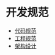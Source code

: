 # 开发规范

+ [代码规范](/devstandards/daimaguifan)
+ [工程规范](/devstandards/gongchengguifan)
+ [架构设计](/devstandards/jiagousheji)